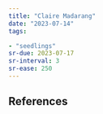 ```yaml
---
title: "Claire Madarang"
date: "2023-07-14"
tags:

- "seedlings"
sr-due: 2023-07-17
sr-interval: 3
sr-ease: 250
---
```




## References